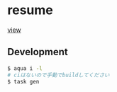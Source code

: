 # resume

[view](https://docs.google.com/viewer?url=https://raw.githubusercontent.com/yumafuu/resume/main/resume.pdf)


## Development

```bash
$ aqua i -l
# ciはないので手動でbuildしてください
$ task gen
```
